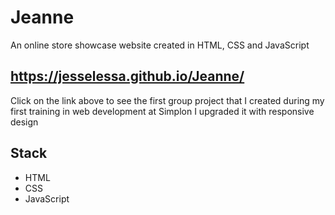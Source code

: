 # Jeanne
An online store showcase website created in HTML, CSS and JavaScript

## https://jesselessa.github.io/Jeanne/
Click on the link above to see the first group project that I created during my first training in web development at Simplon
I upgraded it with responsive design

## Stack
- HTML
- CSS
- JavaScript
